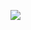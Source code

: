 ![](https://scontent-sin.xx.fbcdn.net/hphotos-xta1/v/t1.0-9/10472735_1571837263095509_562325420575968209_n.jpg?oh=4220013f31c3a0c74ccec79957c346f0&oe=55A46E36)
